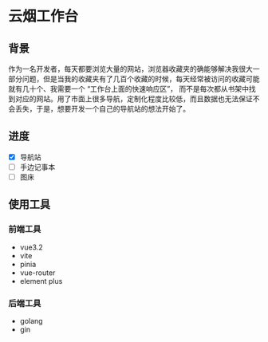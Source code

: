# 云烟工作台

## 背景
作为一名开发者，每天都要浏览大量的网站，浏览器收藏夹的确能够解决我很大一部分问题，但是当我的收藏夹有了几百个收藏的时候，每天经常被访问的收藏可能就有几十个、我需要一个 “工作台上面的快速响应区”， 而不是每次都从书架中找到对应的网站。用了市面上很多导航，定制化程度比较低，而且数据也无法保证不会丢失，于是，想要开发一个自己的导航站的想法开始了。

## 进度
- [x] 导航站
- [ ] 手边记事本
- [ ] 图床

## 使用工具
### 前端工具
+ vue3.2
+ vite
+ pinia
+ vue-router
+ element plus
### 后端工具
+ golang
+ gin



